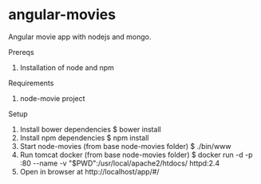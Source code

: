 angular-movies
==============

Angular movie app with nodejs and mongo.

Prereqs
1. Installation of node and npm

Requirements
1. node-movie project

Setup
1. Install bower dependencies
    $ bower install
2. Install npm dependencies
    $ npm install
3. Start node-movies (from base node-movies folder)
    $ ./bin/www
4. Run tomcat docker (from base node-movies folder)
    $ docker run -d -p <local port>:80 --name <container name> -v "$PWD":/usr/local/apache2/htdocs/ httpd:2.4
5. Open in browser at http://localhost/app/#/
